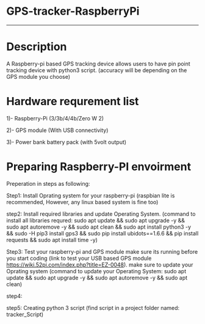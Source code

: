 # GPS-tracker-RaspberryPi
-----------------------------------------------------------------------------------------------------------------------------------------------------------------------

# Description
A Raspberry-pi based GPS tracking device allows users to have pin point tracking device with python3 script. (accuracy will be depending on the GPS module you choose)

# Hardware requrement list
1)- Raspberry-Pi (3/3b/4/4b/Zero W 2)

2)- GPS module (With USB connectivity)

3)- Power bank battery pack (with 5volt output)

# Preparing Raspberry-PI envoirment
Preperation in steps as following: 

Step1: Install Oprating system for your raspberry-pi (raspbian lite is recommended, However, any linux based system is fine too)

step2: Install required libraries and update Operating System. (command to install all libraries requred: sudo apt update && sudo apt upgrade -y && sudo apt autoremove -y && sudo apt clean && sudo apt install python3 -y && sudo -H pip3 install gps3 && sudo pip install ubidots==1.6.6 && pip install requests && sudo apt install time -y)

Step3: Test your raspberry-pi and GPS module make sure its running before you start coding (link to test your USB based GPS module https://wiki.52pi.com/index.php?title=EZ-0048). make sure to update your Oprating system (command to update your Operating System: sudo apt update && sudo apt upgrade -y && sudo apt autoremove -y && sudo apt clean)

step4:

step5: Creating python 3 script (find script in a project folder named: tracker_Script)

